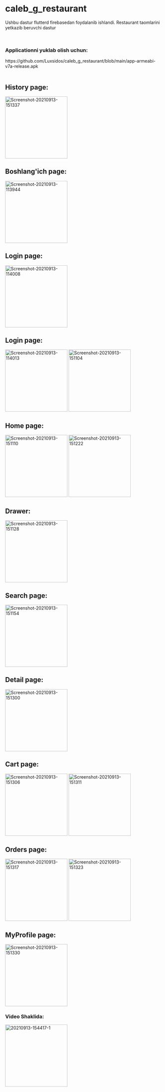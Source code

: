 # caleb_g_restaurant
Ushbu dastur flutterd firebasedan foydalanib ishlandi. Restaurant taomlarini yetkazib beruvchi dastur

<br>
<h3> Applicationni yuklab olish uchun: </h3>
https://github.com/Luxsidos/caleb_g_restaurant/blob/main/app-armeabi-v7a-release.apk
<br>
<br>
<h2> History page: </h2>
<a href="https://ibb.co/ZgHGWyL"><img src="https://i.ibb.co/Jpxm5XB/Screenshot-20210913-151337.jpg" alt="Screenshot-20210913-151337" width="200" border="0"></a>
<h2> Boshlang'ich page: </h2>
<a href="https://ibb.co/6R8vTpM"><img src="https://i.ibb.co/VWxHzh1/Screenshot-20210913-113944.jpg" alt="Screenshot-20210913-113944" width="200" border="0"></a>
<h2> Login page: </h2>
<a href="https://ibb.co/Z6Xcc4Z"><img src="https://i.ibb.co/Y7Qffnr/Screenshot-20210913-114008.jpg" alt="Screenshot-20210913-114008" width="200" border="0"></a>
<h2> Login page: </h2>
<a href="https://ibb.co/b5Jxc6y"><img src="https://i.ibb.co/HTd05KM/Screenshot-20210913-114013.jpg" alt="Screenshot-20210913-114013" width="200" border="0"></a>
<a href="https://ibb.co/bvW3rq4"><img src="https://i.ibb.co/M12hRWz/Screenshot-20210913-151104.jpg" alt="Screenshot-20210913-151104" width="200" border="0"></a>
<h2> Home page: </h2>
<a href="https://ibb.co/3Nvt03B"><img src="https://i.ibb.co/7WQ7Gf2/Screenshot-20210913-151110.jpg" alt="Screenshot-20210913-151110" width="200" border="0"></a>
<a href="https://ibb.co/1GvDzQ7"><img src="https://i.ibb.co/Kx0MKhb/Screenshot-20210913-151222.jpg" alt="Screenshot-20210913-151222" width="200" border="0"></a>
<h2> Drawer: </h2>
<a href="https://ibb.co/887zVch"><img src="https://i.ibb.co/7y1gF49/Screenshot-20210913-151128.jpg" alt="Screenshot-20210913-151128" width="200" border="0"></a>
<h2> Search page: </h2>
<a href="https://ibb.co/tPGbFnH"><img src="https://i.ibb.co/5x05wC1/Screenshot-20210913-151154.jpg" alt="Screenshot-20210913-151154" width="200" border="0"></a>
<h2> Detail page: </h2>
<a href="https://ibb.co/5s8YyY0"><img src="https://i.ibb.co/Zc8HPHj/Screenshot-20210913-151300.jpg" alt="Screenshot-20210913-151300" width="200" border="0"></a>
<h2> Cart page: </h2>
<a href="https://ibb.co/5xS1dcL"><img src="https://i.ibb.co/sJNgh3q/Screenshot-20210913-151306.jpg" alt="Screenshot-20210913-151306" width="200" border="0"></a>
<a href="https://ibb.co/B64xfb7"><img src="https://i.ibb.co/FYsMh2f/Screenshot-20210913-151311.jpg" alt="Screenshot-20210913-151311" width="200" border="0"></a>
<h2> Orders page: </h2>
<a href="https://ibb.co/KXnf4R2"><img src="https://i.ibb.co/L8Kcjbx/Screenshot-20210913-151317.jpg" alt="Screenshot-20210913-151317" width="200" border="0"></a>
<a href="https://ibb.co/8NWk5BN"><img src="https://i.ibb.co/zQydR5Q/Screenshot-20210913-151323.jpg" alt="Screenshot-20210913-151323" width="200" border="0"></a>
<h2> MyProfile page: </h2>
<a href="https://ibb.co/wCrW0bM"><img src="https://i.ibb.co/TRq8vnm/Screenshot-20210913-151330.jpg" alt="Screenshot-20210913-151330" width="200" border="0"></a>
<br>
<h3> Video Shaklida: </h3>
<a href="https://ibb.co/0YjqLzH"><img src="https://i.ibb.co/p4v2TkY/20210913-154417-1.gif" alt="20210913-154417-1" width="200" border="0"></a>
